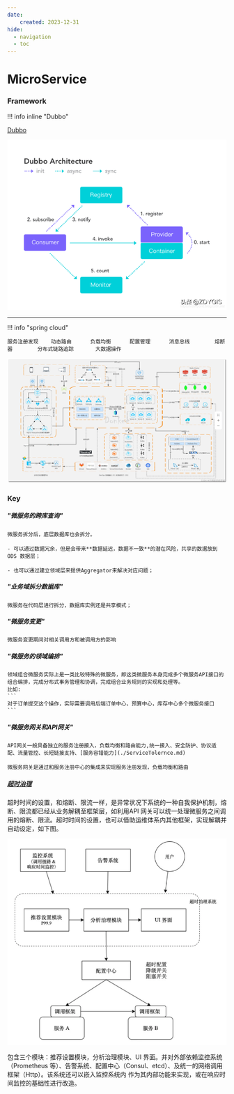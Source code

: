 ```yaml
---
date: 
    created: 2023-12-31
hide:
  - navigation
  - toc
---
```


# MicroService

### Framework

!!! info inline "Dubbo"

[Dubbo](Dubbo.md)

    
    
![](20231231134242.png)

---

!!! info "spring cloud"

    服务注册发现    动态路由      负载均衡      配置管理      消息总线        熔断器        分布式链路追踪       大数据操作


![](20231231135715.png)


### Key

#####  "微服务的跨库查询"

    微服务拆分后，底层数据库也会拆分。

    - 可以通过数据冗余，但是会带来**数据延迟，数据不一致**的潜在风险，共享的数据放到 ODS 数据层；

    - 也可以通过建立领域层来提供Aggregator来解决对应问题；

##### "业务域拆分数据库"

    微服务在代码层进行拆分，数据库实例还是共享模式；

##### "微服务变更"

    微服务变更期间对相关调用方和被调用方的影响

##### "微服务的领域编排"

    领域组合微服务实际上是一类比较特殊的微服务，即这类微服务本身完成多个微服务API接口的组合编排，完成分布式事务管理和协调，完成组合业务规则的实现和处理等。
    比如: 
    ```
    对于订单提交这个操作，实际需要调用后端订单中心，预算中心，库存中心多个微服务接口
    ```

##### "微服务网关和API网关"

    API网关一般具备独立的服务注册接入，负载均衡和路由能力,统一接入、安全防护、协议适配、流量管控、长短链接支持、[服务容错能力](./ServiceTolernce.md)

    微服务网关是通过和服务注册中心的集成来实现服务注册发现，负载均衡和路由

##### [超时治理](https://www.infoq.cn/article/eyrslar53l6hjm5yjgyx)

超时时间的设置，和熔断、限流⼀样，是异常状况下系统的⼀种⾃我保护机制，熔断、限流都已经从业务解耦⾄框架层，如利⽤API ⽹关可以统⼀处理微服务之间调⽤的熔断、限流。超时时间的设置，也可以借助运维体系内其他框架，实现解耦并⾃动设定，如下图。

![](20240102073051.png)

包含三个模块：推荐设置模块，分析治理模块、UI 界⾯。并对外部依赖监控系统（Prometheus 等）、告警系统、配置中⼼（Consul、etcd）、及统⼀的⽹络调⽤框架（Http）。该系统还可以嵌⼊监控系统内 作为其内部功能来实现，或在响应时间监控的基础性进⾏改造。

